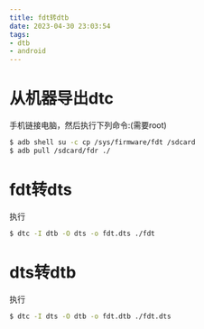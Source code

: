 ```yaml
---
title: fdt转dtb
date: 2023-04-30 23:03:54
tags:
- dtb
- android
---
```

# 从机器导出dtc
手机链接电脑，然后执行下列命令:(需要root)
```bash
$ adb shell su -c cp /sys/firmware/fdt /sdcard
$ adb pull /sdcard/fdr ./
```

# fdt转dts
执行
```bash
$ dtc -I dtb -O dts -o fdt.dts ./fdt
```

# dts转dtb
执行
```bash
$ dtc -I dts -O dtb -o fdt.dtb ./fdt.dts
```
